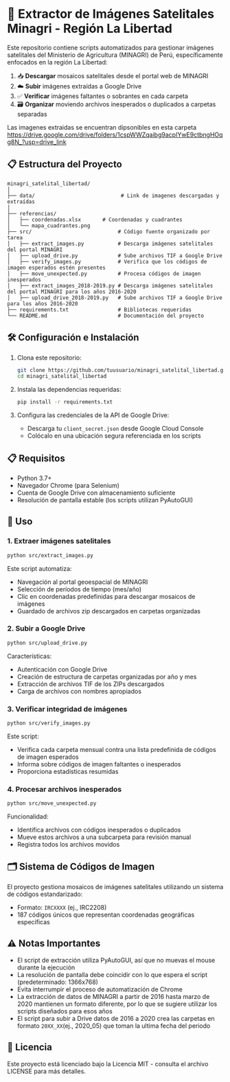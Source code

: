 # 📡 Extractor de Imágenes Satelitales Minagri - Región La Libertad

Este repositorio contiene scripts automatizados para gestionar imágenes satelitales del Ministerio de Agricultura (MINAGRI) de Perú, específicamente enfocados en la región La Libertad:

1. 📥 **Descargar** mosaicos satelitales desde el portal web de MINAGRI
2. ☁️ **Subir** imágenes extraídas a Google Drive
3. ✅ **Verificar** imágenes faltantes o sobrantes en cada carpeta
4. 🗃️ **Organizar** moviendo archivos inesperados o duplicados a carpetas separadas

Las imagenes extraidas se encuentran dipsonibles en esta carpeta https://drive.google.com/drive/folders/1cspWWZqaibg9acpIYwE9ctbngHOqg8N_?usp=drive_link

## 📋 Estructura del Proyecto

```
minagri_satelital_libertad/
│
├── data/                            # Link de imagenes descargadas y extraídas
│
├── referencias/               
│   ├── coordenadas.xlsx       # Coordenadas y cuadrantes
│   └── mapa_cuadrantes.png    
├── src/                            # Código fuente organizado por tarea
│   ├── extract_images.py           # Descarga imágenes satelitales del portal MINAGRI
│   ├── upload_drive.py             # Sube archivos TIF a Google Drive
│   ├── verify_images.py            # Verifica que los códigos de imagen esperados estén presentes
│   ├── move_unexpected.py          # Procesa códigos de imagen inesperados
│   ├── extract_images_2018-2019.py # Descarga imágenes satelitales del portal MINAGRI para los años 2016-2020
│   ├── upload_drive_2018-2019.py   # Sube archivos TIF a Google Drive para los años 2016-2020
├── requirements.txt                # Bibliotecas requeridas
└── README.md                       # Documentación del proyecto
```

## 🛠️ Configuración e Instalación

1. Clona este repositorio:
   ```bash
   git clone https://github.com/tuusuario/minagri_satelital_libertad.git
   cd minagri_satelital_libertad
   ```

2. Instala las dependencias requeridas:
   ```bash
   pip install -r requirements.txt
   ```

3. Configura las credenciales de la API de Google Drive:
   - Descarga tu `client_secret.json` desde Google Cloud Console
   - Colócalo en una ubicación segura referenciada en los scripts

## 📋 Requisitos

- Python 3.7+
- Navegador Chrome (para Selenium)
- Cuenta de Google Drive con almacenamiento suficiente
- Resolución de pantalla estable (los scripts utilizan PyAutoGUI)

## 🚀 Uso

### 1. Extraer imágenes satelitales

```bash
python src/extract_images.py
```

Este script automatiza:
- Navegación al portal geoespacial de MINAGRI
- Selección de períodos de tiempo (mes/año)
- Clic en coordenadas predefinidas para descargar mosaicos de imágenes
- Guardado de archivos zip descargados en carpetas organizadas

### 2. Subir a Google Drive 

```bash
python src/upload_drive.py
```

Características:
- Autenticación con Google Drive
- Creación de estructura de carpetas organizadas por año y mes
- Extracción de archivos TIF de los ZIPs descargados
- Carga de archivos con nombres apropiados

### 3. Verificar integridad de imágenes

```bash
python src/verify_images.py
```

Este script:
- Verifica cada carpeta mensual contra una lista predefinida de códigos de imagen esperados
- Informa sobre códigos de imagen faltantes o inesperados
- Proporciona estadísticas resumidas

### 4. Procesar archivos inesperados

```bash
python src/move_unexpected.py
```

Funcionalidad:
- Identifica archivos con códigos inesperados o duplicados
- Mueve estos archivos a una subcarpeta para revisión manual
- Registra todos los archivos movidos

## 🗂️ Sistema de Códigos de Imagen

El proyecto gestiona mosaicos de imágenes satelitales utilizando un sistema de códigos estandarizado:
- Formato: `IRCXXXX` (ej., IRC2208)
- 187 códigos únicos que representan coordenadas geográficas específicas

## ⚠️ Notas Importantes

- El script de extracción utiliza PyAutoGUI, así que no muevas el mouse durante la ejecución
- La resolución de pantalla debe coincidir con lo que espera el script (predeterminado: 1366x768)
- Evita interrumpir el proceso de automatización de Chrome
- La extracción de datos de MINAGRI a partir de 2016 hasta marzo de 2020 mantienen un formato diferente, por lo que se sugiere utilizar los scripts diseñados para esos años
- El script para subir a Drive datos de 2016 a 2020 crea las carpetas en formato `20XX_XX`(ej., 2020_05) que toman la ultima fecha del periodo

## 📜 Licencia

Este proyecto está licenciado bajo la Licencia MIT - consulta el archivo LICENSE para más detalles.


